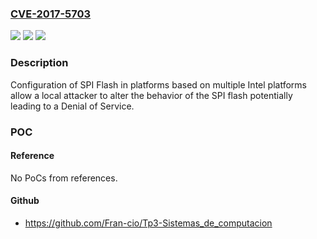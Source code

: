 ### [CVE-2017-5703](https://cve.mitre.org/cgi-bin/cvename.cgi?name=CVE-2017-5703)
![](https://img.shields.io/static/v1?label=Product&message=Intel%206th%20generation%20Intel%20Core%20Processors%2C%20Intel%207th%20generation%20Processors%2C%20Intel%20Xeon%20Scalable%20Processors%2C%20Intel%20Xeon%20Processor%20E3%20v5%20Family%2C%20Intel%20Xeon%20Processor%20E3%20v6%20Family%2C%20and%20Intel%20Atom%20Processor%20C%20Series.&color=blue)
![](https://img.shields.io/static/v1?label=Version&message=n%2Fa&color=blue)
![](https://img.shields.io/static/v1?label=Vulnerability&message=Denial%20of%20Service&color=brighgreen)

### Description

Configuration of SPI Flash in platforms based on multiple Intel platforms allow a local attacker to alter the behavior of the SPI flash potentially leading to a Denial of Service.

### POC

#### Reference
No PoCs from references.

#### Github
- https://github.com/Fran-cio/Tp3-Sistemas_de_computacion

